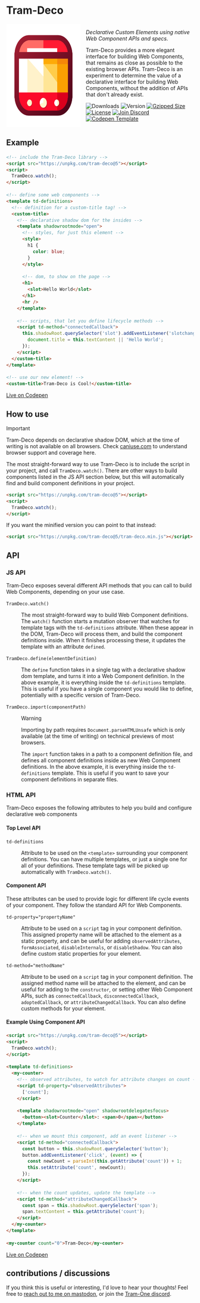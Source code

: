 # Tram-Deco

<div style="display: flex; gap: 1em;">

  <img src="./logo.png" width="200px" alt="Tram-Deco logo, minimalistic icon that looks like the front of a red trolly car, with a yellow tinted window and three headlights, made of simple geometric shapes">

  <div>

_Declarative Custom Elements using native Web Component APIs and specs._

Tram-Deco provides a more elegant interface for building Web Components, that remains as close as possible to the
existing browser APIs. Tram-Deco is an experiment to determine the value of a declarative interface for building Web
Components, without the addition of APIs that don't already exist.

<!-- prettier-ignore -->
<img src="https://img.shields.io/npm/dm/tram-deco.svg" alt="Downloads"> <img src="https://img.shields.io/npm/v/tram-deco.svg" alt="Version">
<a href="https://unpkg.com/tram-deco@5/tram-deco.min.js"><img src="https://img.shields.io/badge/gzip-960B-006369.svg?style=flat" alt="Gzipped Size"></a>
<a href="https://github.com/Tram-One/tram-deco/blob/main/LICENSE"><img src="https://img.shields.io/npm/l/tram-deco.svg" alt="License"></a>
<a href="https://discord.gg/dpBXAQC"><img src="https://img.shields.io/badge/discord-join-5865F2.svg?style=flat" alt="Join Discord"></a>
<a href="https://codepen.io/pen?template=JjzQmaL"><img src="https://img.shields.io/badge/codepen-template-DD6369.svg?style=flat" alt="Codepen Template"></a>

  </div>
</div>

## Example

```html
<!-- include the Tram-Deco library -->
<script src="https://unpkg.com/tram-deco@5"></script>
<script>
  TramDeco.watch();
</script>

<!-- define some web components -->
<template td-definitions>
  <!-- definition for a custom-title tag! -->
  <custom-title>
    <!-- declarative shadow dom for the insides -->
    <template shadowrootmode="open">
      <!-- styles, for just this element -->
      <style>
        h1 {
          color: blue;
        }
      </style>

      <!-- dom, to show on the page -->
      <h1>
        <slot>Hello World</slot>
      </h1>
      <hr />
    </template>

    <!-- scripts, that let you define lifecycle methods -->
    <script td-method="connectedCallback">
      this.shadowRoot.querySelector('slot').addEventListener('slotchange', () => {
        document.title = this.textContent || 'Hello World';
      });
    </script>
  </custom-title>
</template>

<!-- use our new element! -->
<custom-title>Tram-Deco is Cool!</custom-title>
```

[Live on Codepen](https://codepen.io/JRJurman/pen/XWQeqaX)

## How to use

> [!important]
>
> Tram-Deco depends on declarative shadow DOM, which at the time of writing is not available on all browsers. Check
> [caniuse.com](https://caniuse.com/declarative-shadow-dom) to understand browser support and coverage here.

The most straight-forward way to use Tram-Deco is to include the script in your project, and call `TramDeco.watch()`.
There are other ways to build components listed in the JS API section below, but this will automatically find and build
component definitions in your project.

```html
<script src="https://unpkg.com/tram-deco@5"></script>
<script>
  TramDeco.watch();
</script>
```

If you want the minified version you can point to that instead:

```html
<script src="https://unpkg.com/tram-deco@5/tram-deco.min.js"></script>
```

## API

### JS API

Tram-Deco exposes several different API methods that you can call to build Web Components, depending on your use case.

<dl>
<dt><code>TramDeco.watch()</code></dt>
<dd>

The most straight-forward way to build Web Component definitions. The `watch()` function starts a mutation observer that
watches for template tags with the `td-definitions` attribute. When these appear in the DOM, Tram-Deco will process
them, and build the component definitions inside. When it finishes processing these, it updates the template with an
attribute `defined`.

</dd>
<dt><code>TramDeco.define(elementDefinition)</code></dt>
<dd>

The `define` function takes in a single tag with a declarative shadow dom template, and turns it into a Web Component
definition. In the above example, it is everything inside the `td-definitions` template. This is useful if you have a
single component you would like to define, potentially with a specific version of Tram-Deco.

</dd>
<dt><code>TramDeco.import(componentPath)</code></dt>
<dd>

> [!warning]
>
> Importing by path requires `Document.parseHTMLUnsafe` which is only available (at the time of writing) on technical
> previews of most browsers.

The `import` function takes in a path to a component definition file, and defines all component definitions inside as
new Web Component definitions. In the above example, it is everything inside the `td-definitions` template. This is
useful if you want to save your component definitions in separate files.

</dd>
</dl>

### HTML API

Tram-Deco exposes the following attributes to help you build and configure declarative web components

#### Top Level API

<dl>
<dt><code>td-definitions</code></dt>
<dd>

Attribute to be used on the `<template>` surrounding your component definitions. You can have multiple templates, or
just a single one for all of your definitions. These template tags will be picked up automatically with
`TramDeco.watch()`.

</dd>
</dl>

#### Component API

These attributes can be used to provide logic for different life cycle events of your component. They follow the
standard API for Web Components.

<dl>
<dt><code>td-property="propertyName"</code></dt>
<dd>

Attribute to be used on a `script` tag in your component definition. This assigned property name will be attached to the
element as a static property, and can be useful for adding `observedAttributes`, `formAssociated`, `disableInternals`,
or `disableShadow`. You can also define custom static properties for your element.

</dd>
<dt><code>td-method="methodName"</code></dt>
<dd>

Attribute to be used on a `script` tag in your component definition. The assigned method name will be attached to the
element, and can be useful for adding to the `constructor`, or setting other Web Component APIs, such as
`connectedCallback`, `disconnectedCallback`, `adoptedCallback`, or `attributeChangedCallback`. You can also define
custom methods for your element.

</dd>
</dl>

#### Example Using Component API

```html
<script src="https://unpkg.com/tram-deco@5"></script>
<script>
  TramDeco.watch();
</script>

<template td-definitions>
  <my-counter>
    <!-- observed attributes, to watch for attribute changes on count -->
    <script td-property="observedAttributes">
      ['count'];
    </script>

    <template shadowrootmode="open" shadowrootdelegatesfocus>
      <button><slot>Counter</slot>: <span>0</span></button>
    </template>

    <!-- when we mount this component, add an event listener -->
    <script td-method="connectedCallback">
      const button = this.shadowRoot.querySelector('button');
      button.addEventListener('click', (event) => {
        const newCount = parseInt(this.getAttribute('count')) + 1;
        this.setAttribute('count', newCount);
      });
    </script>

    <!-- when the count updates, update the template -->
    <script td-method="attributeChangedCallback">
      const span = this.shadowRoot.querySelector('span');
      span.textContent = this.getAttribute('count');
    </script>
  </my-counter>
</template>

<my-counter count="0">Tram-Deco</my-counter>
```

[Live on Codepen](https://codepen.io/JRJurman/pen/GRLMdvd)

## contributions / discussions

If you think this is useful or interesting, I'd love to hear your thoughts! Feel free to
[reach out to me on mastodon](https://fosstodon.org/@jrjurman), or join the
[Tram-One discord](https://discord.gg/dpBXAQC).
